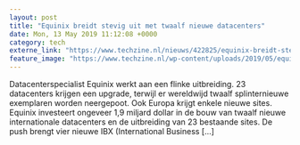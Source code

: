 ```yaml
---
layout: post
title: "Equinix breidt stevig uit met twaalf nieuwe datacenters"
date: Mon, 13 May 2019 11:12:08 +0000
category: tech
externe_link: "https://www.techzine.nl/nieuws/422825/equinix-breidt-stevig-uit-met-twaalf-nieuwe-datacenters.html"
feature_image: "https://www.techzine.nl/wp-content/uploads/2019/05/equinix.jpg"
---
```


Datacenterspecialist Equinix werkt aan een flinke uitbreiding. 23 datacenters krijgen een upgrade, terwijl er wereldwijd twaalf splinternieuwe exemplaren worden neergepoot. Ook Europa krijgt enkele nieuwe sites. Equinix investeert ongeveer 1,9 miljard dollar in de bouw van twaalf nieuwe internationale datacenters en de uitbreiding van 23 bestaande sites. De push brengt vier nieuwe IBX (International Business [&#8230;]
